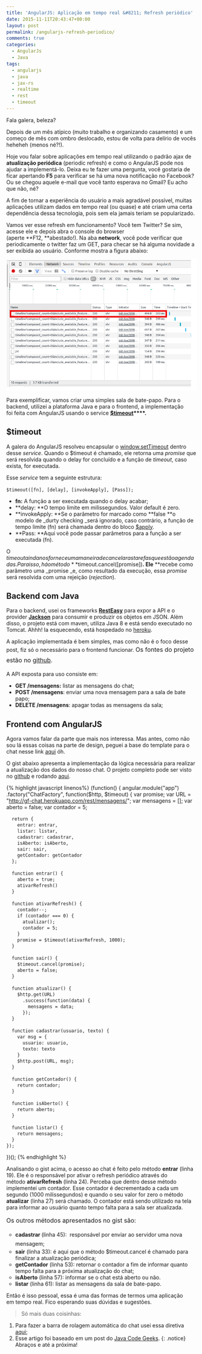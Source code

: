 ```yaml
---
title: 'AngularJS: Aplicação em tempo real &#8211; Refresh periódico'
date: 2015-11-11T20:43:47+00:00
layout: post
permalink: /angularjs-refresh-periodico/
comments: true
categories:
  - AngularJs
  - Java
tags:
  - angularjs
  - java
  - jax-rs
  - realtime
  - rest
  - timeout
---
```

Fala galera, beleza?

Depois de um mês atípico (muito trabalho e organizando casamento) e um começo de mês com ombro deslocado, estou de volta para delírio de vocês heheheh (menos né?!).

Hoje vou falar sobre aplicações em tempo real utilizando o padrão ajax de **atualização periódica** (periodic refresh) e como o AngularJS pode nos ajudar a implementá-lo. Deixa eu te fazer uma pergunta, você gostaria de ficar apertando **F5** para verificar se há uma nova notificação no Facebook? Ou se chegou aquele e-mail que você tanto esperava no Gmail? Eu acho que não, né?

A fim de tornar a experiência do usuário a mais agradável possível, muitas aplicações utilizam dados em tempo real (ou quase) e até criam uma certa dependência dessa tecnologia, pois sem ela jamais teriam se popularizado.
  
<!--more-->

Vamos ver esse refresh em funcionamento? Você tem Twitter? Se sim, acesse ele e depois abra o console do browser (aperte **F12, **abestado!). Na aba **network**, você pode verificar que periodicamente o twitter faz um GET, para checar se há alguma novidade a ser exibida ao usuário. Conforme mostra a figura abaixo:

![Twiter Console](/img/twitter_console1.png)

Para exemplificar, vamos criar uma simples sala de bate-papo. Para o backend, utilizei a plataforma Java e para o frontend, a implementação foi feita com AngularJS usando o service **<a href="https://docs.angularjs.org/api/ng/service/$timeout" target="_blank">$timeout</a>****.**

## $timeout

A galera do AngularJS resolveu encapsular o <span class="symple-highlight symple-highlight-gray "><a href="http://www.w3schools.com/jsref/met_win_settimeout.asp" target="_blank">window.setTimeout</a></span> dentro desse _service_. Quando o $timeout é chamado, ele retorna uma _promise_ que será resolvida quando o delay for concluído e a função de _timeout_, caso exista, for executada.

Esse _service_ tem a seguinte estrutura:

`$timeout([fn], [delay], [invokeApply], [Pass]);`

  * **fn:** A função a ser executada quando o delay acabar;
  * **delay: **O tempo limite em milissegundos. Valor default é zero.
  * **invokeApply: **Se o parâmetro for marcado como **false **o modelo de _durty checking _será ignorado, caso contrário, a função de tempo limite (fn) será chamada dentro do bloco <a href="https://docs.angularjs.org/api/ng/type/$rootScope.Scope#$apply" target="_blank">$apply</a>.
  * **Pass: **Aqui você pode passar parâmetros para a função a ser executada (fn).

O $timeout ainda nos fornece uma maneira de cancelar as tarefas que estão agendadas. Para isso, há o método **$timeout.cancel([promise])**. Ele** **recebe como parâmetro uma _promise _e, como resultado da execução, essa _promise_ será resolvida com uma rejeição (_rejection_).

## Backend com Java

Para o backend, usei os frameworks **<a href="http://resteasy.jboss.org/" target="_blank">RestEasy</a>** para expor a API e o provider <a href="https://docs.jboss.org/resteasy/docs/3.0.13.Final/userguide/html_single/#json" target="_blank"><strong>Jackson</strong></a> para consumir e produzir os objetos em JSON. Além disso, o projeto está com maven, utiliza Java 8 e está sendo executado no Tomcat. Ahhh! Ia esquecendo, está hospedado no <a href="http://heroku.com" target="_blank">heroku</a>.

A aplicação implementada é bem simples, mas como não é o foco desse post, fiz só o necessário para o frontend funcionar. <span style="line-height: 1.71429; font-size: 1rem;">Os fontes do projeto estão no </span><a style="line-height: 1.71429; font-size: 1rem;" href="https://github.com/gabrielfeitosa/blog_exemplos/tree/master/java/chat" target="_blank">github</a><span style="line-height: 1.71429; font-size: 1rem;">.</span>

A API exposta para uso consiste em:

  * **GET /mensagens:** listar as mensagens do chat;
  * **POST /mensagens**: enviar uma nova mensagem para a sala de bate papo;
  * **DELETE /mensagens**: apagar todas as mensagens da sala;

## Frontend com AngularJS

Agora vamos falar da parte que mais nos interessa. Mas antes, como não sou lá essas coisas na parte de design, peguei a base do template para o chat nesse link <a href="http://bootsnipp.com/snippets/featured/chat" target="_blank">aqui</a> óh.

O gist abaixo apresenta a implementação da lógica necessária para realizar a atualização dos dados do nosso chat. O projeto completo pode ser visto no <a href="https://github.com/gabrielfeitosa/blog_exemplos/tree/master/angularjs/periodic_refresh" target="_blank">github</a> e rodando <a href="http://gabrielfeitosa.com/exemplos/angularjs/periodic_refresh/" target="_blank">aqui</a>.

{% highlight javascript linenos%}
(function() {
   angular.module("app")
    .factory("ChatFactory", function($http, $timeout) {
      var promise;
      var URL = "http://gf-chat.herokuapp.com/rest/mensagens/";
      var mensagens = [];
      var aberto = false;
      var contador = 5;

      return {
        entrar: entrar,
        listar: listar,
        cadastrar: cadastrar,
        isAberto: isAberto,
        sair: sair,
        getContador: getContador
      };

      function entrar() {
        aberto = true;
        ativarRefresh()
      }

      function ativarRefresh() {
        contador--;
        if (contador === 0) {
          atualizar();
          contador = 5;
        }
        promise = $timeout(ativarRefresh, 1000);
      }

      function sair() {
        $timeout.cancel(promise);
        aberto = false;
      }

      function atualizar() {
        $http.get(URL)
          .success(function(data) {
            mensagens = data;
          });
      }

      function cadastrar(usuario, texto) {
        var msg = {
          usuario: usuario,
          texto: texto
        }
        $http.post(URL, msg);
      }

      function getContador() {
        return contador;
      }

      function isAberto() {
        return aberto;
      }

      function listar() {
        return mensagens;
      }
    });

})();
{% endhighlight %}

Analisando o gist acima, o acesso ao chat é feito pelo método **entrar** (linha 19). Ele é o responsável por ativar o refresh periódico através do método **ativarRefresh** (linha 24). Perceba que dentro desse método implementei um contador. Esse contador é decrementado a cada um segundo (1000 milissegundos) e quando o seu valor for zero o método **atualizar** (linha 27) será chamado. O contador está sendo utilizado na tela para informar ao usuário quanto tempo falta para a sala ser atualizada.

<span style="line-height: 24.0001px; font-size: 1rem;">Os outros métodos </span><span style="line-height: 24.0001px; font-size: 1rem;">apresentados no gist são</span><span style="line-height: 24.0001px; font-size: 1rem;">:</span>

<ul style="list-style-type: circle;">
  <li>
    <span style="line-height: 24.0001px;"><strong>cadastrar </strong>(linha 45):  responsável por enviar ao servidor uma nova mensagem;</span>
  </li>
  <li>
    <strong>sair</strong> (linha 33): é aqui que o método $timeout.cancel é chamado para finalizar a atualização periódica;
  </li>
  <li>
    <strong>getContador</strong> (linha 53): retornar o contador a fim de informar quanto tempo falta para a próxima atualização do chat;
  </li>
  <li>
    <strong>isAberto</strong> (linha 57): informar se o chat está aberto ou não.
  </li>
  <li>
    <strong>listar</strong> (linha 61): listar as mensagens da sala de bate-papo.
  </li>
</ul>

Então é isso pessoal, essa é uma das formas de termos uma aplicação em tempo real. Fico esperando suas dúvidas e sugestões.

> Só mais duas coisinhas:
 1. Para fazer a barra de rolagem automática do chat usei essa diretiva <a href="https://github.com/Luegg/angularjs-scroll-glue" target="_blank">aqui</a>;
   2. Esse artigo foi baseado em um post do <a href="http://examples.javacodegeeks.com/core-java/real-time-applications-angularjs-java-part-1" target="_blank">Java Code Geeks</a>.
{: .notice}
Abraços e até a próxima!